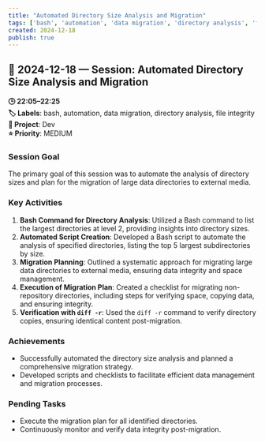 ```yaml
---
title: "Automated Directory Size Analysis and Migration"
tags: ['bash', 'automation', 'data migration', 'directory analysis', 'file integrity']
created: 2024-12-18
publish: true
---
```


## 📅 2024-12-18 — Session: Automated Directory Size Analysis and Migration

**🕒 22:05–22:25**  
**🏷️ Labels**: bash, automation, data migration, directory analysis, file integrity  
**📂 Project**: Dev  
**⭐ Priority**: MEDIUM  


### Session Goal
The primary goal of this session was to automate the analysis of directory sizes and plan for the migration of large data directories to external media.

### Key Activities
1. **Bash Command for Directory Analysis**: Utilized a Bash command to list the largest directories at level 2, providing insights into directory sizes.
2. **Automated Script Creation**: Developed a Bash script to automate the analysis of specified directories, listing the top 5 largest subdirectories by size.
3. **Migration Planning**: Outlined a systematic approach for migrating large data directories to external media, ensuring data integrity and space management.
4. **Execution of Migration Plan**: Created a checklist for migrating non-repository directories, including steps for verifying space, copying data, and ensuring integrity.
5. **Verification with `diff -r`**: Used the `diff -r` command to verify directory copies, ensuring identical content post-migration.

### Achievements
- Successfully automated the directory size analysis and planned a comprehensive migration strategy.
- Developed scripts and checklists to facilitate efficient data management and migration processes.

### Pending Tasks
- Execute the migration plan for all identified directories.
- Continuously monitor and verify data integrity post-migration.
